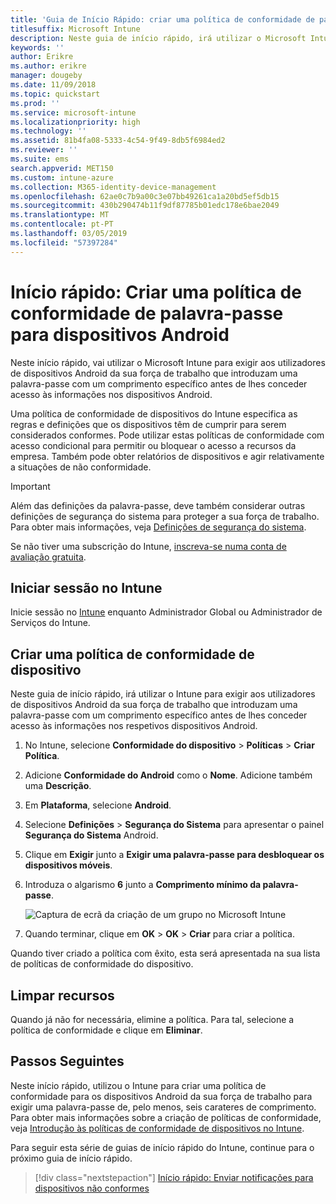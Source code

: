 ```yaml
---
title: 'Guia de Início Rápido: criar uma política de conformidade de palavra-passe para dispositivos Android'
titlesuffix: Microsoft Intune
description: Neste guia de início rápido, irá utilizar o Microsoft Intune para definir o comprimento da palavra-passe obrigatório para dispositivos Android.
keywords: ''
author: Erikre
ms.author: erikre
manager: dougeby
ms.date: 11/09/2018
ms.topic: quickstart
ms.prod: ''
ms.service: microsoft-intune
ms.localizationpriority: high
ms.technology: ''
ms.assetid: 81b4fa08-5333-4c54-9f49-8db5f6984ed2
ms.reviewer: ''
ms.suite: ems
search.appverid: MET150
ms.custom: intune-azure
ms.collection: M365-identity-device-management
ms.openlocfilehash: 62ae0c7b9a00c3e07bb49261ca1a20bd5ef5db15
ms.sourcegitcommit: 430b290474b11f9df87785b01edc178e6bae2049
ms.translationtype: MT
ms.contentlocale: pt-PT
ms.lasthandoff: 03/05/2019
ms.locfileid: "57397284"
---
```

# <a name="quickstart-create-a-password-compliance-policy-for-android-devices"></a>Início rápido: Criar uma política de conformidade de palavra-passe para dispositivos Android

Neste início rápido, vai utilizar o Microsoft Intune para exigir aos utilizadores de dispositivos Android da sua força de trabalho que introduzam uma palavra-passe com um comprimento específico antes de lhes conceder acesso às informações nos dispositivos Android. 

Uma política de conformidade de dispositivos do Intune especifica as regras e definições que os dispositivos têm de cumprir para serem considerados conformes. Pode utilizar estas políticas de conformidade com acesso condicional para permitir ou bloquear o acesso a recursos da empresa. Também pode obter relatórios de dispositivos e agir relativamente a situações de não conformidade.

> [!IMPORTANT]
> Além das definições da palavra-passe, deve também considerar outras definições de segurança do sistema para proteger a sua força de trabalho. Para obter mais informações, veja [Definições de segurança do sistema](compliance-policy-create-android-for-work.md#system-security-settings).

Se não tiver uma subscrição do Intune, [inscreva-se numa conta de avaliação gratuita](free-trial-sign-up.md).

## <a name="sign-in-to-intune"></a>Iniciar sessão no Intune

Inicie sessão no [Intune](https://aka.ms/intuneportal) enquanto Administrador Global ou Administrador de Serviços do Intune. 

## <a name="create-a-device-compliance-policy"></a>Criar uma política de conformidade de dispositivo

Neste guia de início rápido, irá utilizar o Intune para exigir aos utilizadores de dispositivos Android da sua força de trabalho que introduzam uma palavra-passe com um comprimento específico antes de lhes conceder acesso às informações nos respetivos dispositivos Android.

1. No Intune, selecione **Conformidade do dispositivo** > **Políticas** > **Criar Política**.
2. Adicione **Conformidade do Android** como o **Nome**. Adicione também uma **Descrição**.
3. Em **Plataforma**, selecione **Android**. 
4. Selecione **Definições** > **Segurança do Sistema** para apresentar o painel **Segurança do Sistema** Android.
5. Clique em **Exigir** junto a **Exigir uma palavra-passe para desbloquear os dispositivos móveis**.
6. Introduza o algarismo **6** junto a **Comprimento mínimo da palavra-passe**. 

    ![Captura de ecrã da criação de um grupo no Microsoft Intune](media/quickstart-set-password-length-android/quickstart-set-password-length-android-01.png)

7. Quando terminar, clique em **OK** > **OK** > **Criar** para criar a política.

Quando tiver criado a política com êxito, esta será apresentada na sua lista de políticas de conformidade do dispositivo. 

## <a name="clean-up-resources"></a>Limpar recursos

Quando já não for necessária, elimine a política. Para tal, selecione a política de conformidade e clique em **Eliminar**.

## <a name="next-steps"></a>Passos Seguintes

Neste início rápido, utilizou o Intune para criar uma política de conformidade para os dispositivos Android da sua força de trabalho para exigir uma palavra-passe de, pelo menos, seis carateres de comprimento. Para obter mais informações sobre a criação de políticas de conformidade, veja [Introdução às políticas de conformidade de dispositivos no Intune](device-compliance-get-started.md).

Para seguir esta série de guias de início rápido do Intune, continue para o próximo guia de início rápido.

> [!div class="nextstepaction"]
> [Início rápido: Enviar notificações para dispositivos não conformes](quickstart-send-notification.md)

